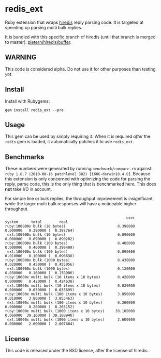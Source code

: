# redis_ext

Ruby extension that wraps [hiredis](http://github.com/antirez/hiredis) reply
parsing code. It is targeted at speeding up parsing multi bulk replies.

It is bundled with this specific branch of hiredis (until that branch is
merged to master):
[pietern/hiredis/buffer](http://github.com/pietern/hiredis/tree/buffer).

## WARNING

This code is considered alpha. Do not use it for other purposes than
testing _yet_.

## Install

Install with Rubygems:

    gem install redis_ext --pre

## Usage

This gem can be used by simply requiring it. When it is required _after_
the `redis` gem is loaded, it automatically patches it to use `redis_ext`.

## Benchmarks

These numbers were generated by running `benchmark/compare.rb` against
`ruby 1.8.7 (2010-08-16 patchlevel 302) [i686-darwin10.4.0]`. Because this
extension is only concerned with optimizing the code for parsing the reply,
parse code, this is the only thing that is benchmarked here. This does **not**
take I/O in account.

For simple line or bulk replies, the throughput improvement is insignificant,
while the larger multi bulk responses will have a noticeable higher throughput.

                                                            user     system      total        real
    ruby:100000x bulk (10 bytes)                        0.390000   0.000000   0.390000 (  0.387764)
     ext:100000x bulk (10 bytes)                        0.090000   0.000000   0.090000 (  0.090202)
    ruby:100000x bulk (100 bytes)                       0.400000   0.000000   0.400000 (  0.399499)
     ext:100000x bulk (100 bytes)                       0.090000   0.010000   0.100000 (  0.096638)
    ruby:100000x bulk (1000 bytes)                      0.430000   0.020000   0.450000 (  0.455056)
     ext:100000x bulk (1000 bytes)                      0.130000   0.030000   0.160000 (  0.158906)
    ruby:10000x multi bulk (10 items x 10 bytes)        0.420000   0.000000   0.420000 (  0.424638)
     ext:10000x multi bulk (10 items x 10 bytes)        0.030000   0.000000   0.030000 (  0.033699)
    ruby:10000x multi bulk (100 items x 10 bytes)       3.850000   0.010000   3.860000 (  3.855463)
     ext:10000x multi bulk (100 items x 10 bytes)       0.260000   0.000000   0.260000 (  0.265152)
    ruby:10000x multi bulk (1000 items x 10 bytes)     39.100000   0.060000  39.160000 ( 39.188940)
     ext:10000x multi bulk (1000 items x 10 bytes)      2.600000   0.000000   2.600000 (  2.607604)

## License

This code is released under the BSD license, after the license of hiredis.
